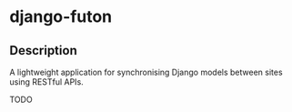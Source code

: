 # django-futon


## Description

A lightweight application for synchronising Django models between sites using
RESTful APIs.

TODO